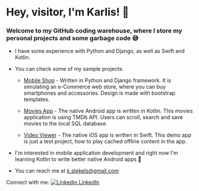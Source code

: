 # Hey, visitor, I'm Karlis! 👋

### Welcome to my GitHub coding warehouse, where I store my personal projects and some garbage code 😅

- I have some experience with Python and Django, as well as Swift and Kotlin.

- You can check some of my sample projects:
  
  - [Mobile Shop](https://github.com/kstekels/MobileShop) - Written in Python and Django framework. It is simulating an e-Commerce web store, where you can buy smartphones and accessories. Design is made with bootstrap templates.
  
  - [Movies App](https://github.com/kstekels/MoviesTMDB) - The native Android app is written in Kotlin. This movies application is using TMDb API. Users can scroll, search and save movies to the local SQL database.
  
  - [Video Viewer](https://github.com/kstekels/Video-Viewer-App) - The native iOS app is written in Swift. This demo app is just a test project, how to play cached offline content in the app.

- I'm interested in mobile application development and right now I'm learning Kotlin to write better native Android apps 🙂

- You can reach me at k.stekels@gmail.com

Connect with me: [![Linkedin](https://i.stack.imgur.com/gVE0j.png) LinkedIn](https://www.linkedin.com/in/karlis-stekels-416941214)
